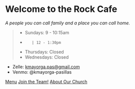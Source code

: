 <!-- _coverpage.md -->

# Welcome to the Rock Cafe

*A people you can call family and a place you can call home.*

> - Sundays: 9 - 10:15am
> -        | 12 - 1:30pm
> - Thursdays: Closed
> - Wednesdays: Closed

- Zelle: kmayorga.pas@gmail.com
- Venmo: @kmayorga-pasillas

[Menu](README.md)
[Join the Team!](https://forms.gle/GaLgizvFEL2XTnQD6)
[About Our Church](https://www.voeaglerock.org/)